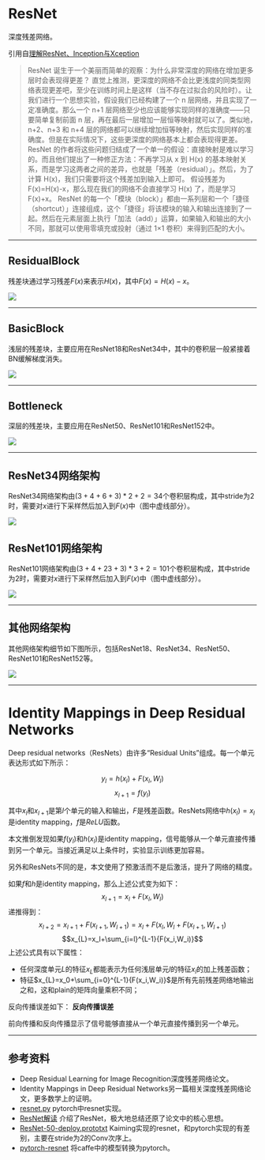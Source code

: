 # ResNet

深度残差网络。

引用自[理解ResNet、Inception与Xception](https://bacterous.github.io/2017/12/18/%E7%90%86%E8%A7%A3ResNet%E3%80%81Inception%E4%B8%8EXception/#%E6%9C%AA%E6%9D%A5%E5%8F%91%E5%B1%95)
> ResNet 诞生于一个美丽而简单的观察：为什么非常深度的网络在增加更多层时会表现得更差？
> 直觉上推测，更深度的网络不会比更浅度的同类型网络表现更差吧，至少在训练时间上是这样（当不存在过拟合的风险时）。让我们进行一个思想实验，假设我们已经构建了一个 n 层网络，并且实现了一定准确度。那么一个 n+1 层网络至少也应该能够实现同样的准确度——只要简单复制前面 n 层，再在最后一层增加一层恒等映射就可以了。类似地，n+2、n+3 和 n+4 层的网络都可以继续增加恒等映射，然后实现同样的准确度。但是在实际情况下，这些更深度的网络基本上都会表现得更差。
> ResNet 的作者将这些问题归结成了一个单一的假设：直接映射是难以学习的。而且他们提出了一种修正方法：不再学习从 x 到 H(x) 的基本映射关系，而是学习这两者之间的差异，也就是「残差（residual）」。然后，为了计算 H(x)，我们只需要将这个残差加到输入上即可。
> 假设残差为 F(x)=H(x)-x，那么现在我们的网络不会直接学习 H(x) 了，而是学习 F(x)+x。
> ResNet 的每一个「模块（block）」都由一系列层和一个「捷径（shortcut）」连接组成，这个「捷径」将该模块的输入和输出连接到了一起。然后在元素层面上执行「加法（add）」运算，如果输入和输出的大小不同，那就可以使用零填充或投射（通过 1×1 卷积）来得到匹配的大小。


---
## ResidualBlock
残差块通过学习残差$F(x)$来表示$H(x)$，其中$F(x)=H(x)-x$。

![](http://chenguanfuqq.gitee.io/tuquan2/img_2018_5/resnet_residualblock.png)


---
## BasicBlock
浅层的残差块，主要应用在ResNet18和ResNet34中，其中的卷积层一般紧接着BN缓解梯度消失。

![](http://chenguanfuqq.gitee.io/tuquan2/img_2018_5/resnet_basicblock.png)

---
## Bottleneck
深层的残差块，主要应用在ResNet50、ResNet101和ResNet152中。

![](http://chenguanfuqq.gitee.io/tuquan2/img_2018_5/resnet_bottleneck.png)


---
## ResNet34网络架构

ResNet34网络架构由$(3+4+6+3)*2+2=34$个卷积层构成，其中stride为2时，需要对$x$进行下采样然后加入到$F(x)$中（图中虚线部分）。

![](http://chenguanfuqq.gitee.io/tuquan2/img_2018_5/resnet34_arch.png)

## ResNet101网络架构

ResNet101网络架构由$(3+4+23+3)*3+2=101$个卷积层构成，其中stride为2时，需要对$x$进行下采样然后加入到$F(x)$中（图中虚线部分）。

![](http://chenguanfuqq.gitee.io/tuquan2/img_2018_5/resnet101_arch.png)

---
## 其他网络架构

其他网络架构细节如下图所示，包括ResNet18、ResNet34、ResNet50、ResNet101和ResNet152等。

![](http://chenguanfuqq.gitee.io/tuquan2/img_2018_5/resnet_arch_list.png)

---
# Identity Mappings in Deep Residual Networks

Deep residual networks（ResNets）由许多“Residual Units”组成。每一个单元表达形式如下所示：

$$y_l=h(x_l)+F(x_l,W_l)$$
$$x_{l+1}=f(y_l)$$

其中$x_l$和$x_{l+1}$是第$l$个单元的输入和输出，$F$是残差函数。ResNets网络中$h(x_l)=x_l$是identity mapping，$f$是$ReLU$函数。

本文推倒发现如果$f(y_l)$和$h(x_l)$是identity mapping，信号能够从一个单元直接传播到另一个单元。当接近满足以上条件时，实验显示训练更加容易。

另外和ResNets不同的是，本文使用了预激活而不是后激活，提升了网络的精度。

如果$f$和$h$是identity mapping，那么上述公式变为如下：
$$x_{l+1}=x_l+F(x_l,W_l)$$
递推得到：
$$x_{l+2}=x_{l+1}+F(x_{l+1},W_{l+1})=x_l+F(x_l,W_l+F(x_{l+1},W_{l+1})$$
$$x_{L}=x_l+\sum_{i=l}^{L-1}{F(x_i,W_i)}$$
上述公式具有以下属性：
- 任何深度单元$L$的特征$x_L$都能表示为任何浅层单元$l$的特征$x_l$的加上残差函数；
- 特征$x_{L}=x_0+\sum_{i=0}^{L-1}{F(x_i,W_i)}$是所有先前残差网络地输出之和，这和plain的矩阵向量乘积不同；

反向传播误差如下：
**反向传播误差**

前向传播和反向传播显示了信号能够直接从一个单元直接传播到另一个单元。


---
## 参考资料

- Deep Residual Learning for Image Recognition深度残差网络论文。
- Identity Mappings in Deep Residual Networks另一篇相关深度残差网络论文，更多数学上的证明。
- [resnet.py](https://github.com/pytorch/vision/blob/master/torchvision/models/resnet.py) pytorch中resnet实现。
- [ResNet解读](https://satisfie.github.io/2016/09/15/ResNet%E8%A7%A3%E8%AF%BB/) 介绍了ResNet，极大地总结还原了论文中的核心思想。
- [ResNet-50-deploy.prototxt](https://github.com/KaimingHe/deep-residual-networks/blob/master/prototxt/ResNet-50-deploy.prototxt) Kaiming实现的resnet，和pytorch实现的有差别，主要在stride为2的Conv次序上。
- [pytorch-resnet](https://github.com/ruotianluo/pytorch-resnet) 将caffe中的模型转换为pytorch。
